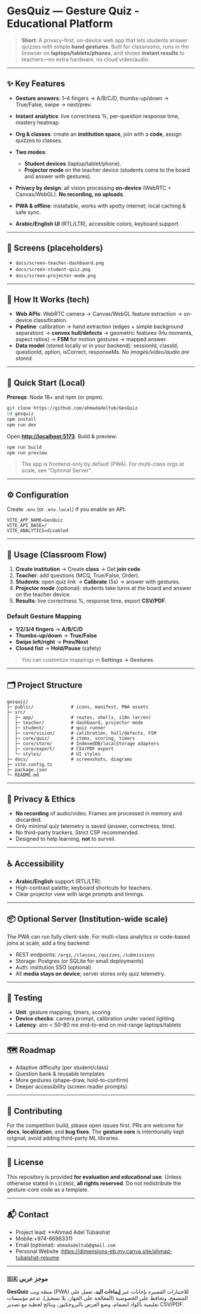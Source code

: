# GesQuiz — Gesture Quiz - Educational Platform 

> **Short**: A privacy-first, on-device web app that lets students answer quizzes with simple **hand gestures**. Built for classrooms, runs in the browser on **laptops/tablets/phones**, and shows **instant results** to teachers—no extra hardware, no cloud video/audio.

---

## ✨ Key Features

* **Gesture answers**: 1–4 fingers → A/B/C/D, thumbs-up/down → True/False, swipe → next/prev.
* **Instant analytics**: live correctness %, per-question response time, mastery heatmap.
* **Org & classes**: create an **institution space**, join with a **code**, assign quizzes to classes.
* **Two modes**:

  * **Student devices** (laptop/tablet/phone).
  * **Projector mode** on the teacher device (students come to the board and answer with gestures).
* **Privacy by design**: all vision processing **on-device** (WebRTC + Canvas/WebGL). **No recording, no uploads**.
* **PWA & offline**: installable, works with spotty internet; local caching & safe sync.
* **Arabic/English UI** (RTL/LTR), accessible colors, keyboard support.

---

## 📸 Screens (placeholders)

* `docs/screen-teacher-dashboard.png`
* `docs/screen-student-quiz.png`
* `docs/screen-projector-mode.png`

---

## 🧠 How It Works (tech)

* **Web APIs**: WebRTC camera → Canvas/WebGL feature extraction → on-device classification.
* **Pipeline**: calibration → hand extraction (edges + simple background separation) → **convex hull/defects** → geometric features (Hu moments, aspect ratios) → **FSM** for motion gestures → mapped answer.
* **Data model** (stored locally or in your backend): sessionId, classId, questionId, option, isCorrect, responseMs.
  *No images/video/audio are stored.*

---

## 🚀 Quick Start (Local)

**Prereqs**: Node 18+ and npm (or pnpm).

```bash
git clone https://github.com/ahmadadeltub/GesQuiz
cd gesquiz
npm install
npm run dev
```

Open **[http://localhost:5173](http://localhost:5173)**.
Build & preview:

```bash
npm run build
npm run preview
```

> The app is frontend-only by default (PWA). For multi-class orgs at scale, see “Optional Server”.

---

## ⚙️ Configuration

Create `.env` (or `.env.local`) if you enable an API:

```
VITE_APP_NAME=GesQuiz
VITE_API_BASE=/
VITE_ANALYTICS=disabled
```

---

## 🧭 Usage (Classroom Flow)

1. **Create institution** → Create **class** → Get **join code**.
2. **Teacher**: add questions (MCQ, True/False, Order).
3. **Students**: open quiz link → **Calibrate** (5s) → answer with gestures.
4. **Projector mode** (optional): students take turns at the board and answer on the teacher device.
5. **Results**: live correctness %, response time, export **CSV/PDF**.

### Default Gesture Mapping

* **1/2/3/4 fingers** → **A/B/C/D**
* **Thumbs-up/down** → **True/False**
* **Swipe left/right** → **Prev/Next**
* **Closed fist** → **Hold/Pause** (safety)

> You can customize mappings in **Settings → Gestures**.

---

## 🗂️ Project Structure

```
gesquiz/
├─ public/              # icons, manifest, PWA assets
├─ src/
│  ├─ app/              # routes, shells, i18n (ar/en)
│  ├─ teacher/          # dashboard, projector mode
│  ├─ student/          # quiz runner
│  ├─ core/vision/      # calibration, hull/defects, FSM
│  ├─ core/quiz/        # items, scoring, timers
│  ├─ core/store/       # IndexedDB/localStorage adapters
│  ├─ core/export/      # CSV/PDF export
│  └─ styles/           # UI styles
├─ docs/                # screenshots, diagrams
├─ vite.config.ts
├─ package.json
└─ README.md
```

---

## 🔐 Privacy & Ethics

* **No recording** of audio/video. Frames are processed in memory and discarded.
* Only minimal quiz telemetry is saved (answer, correctness, time).
* No third-party trackers. Strict CSP recommended.
* Designed to help learning, **not** to surveil.

---

## ♿ Accessibility

* **Arabic/English** support (RTL/LTR).
* High-contrast palette; keyboard shortcuts for teachers.
* Clear projector view with large prompts and timings.

---

## 📦 Optional Server (Institution-wide scale)

The PWA can run fully client-side. For multi-class analytics or code-based joins at scale, add a tiny backend:

* REST endpoints: `/orgs`, `/classes`, `/quizzes`, `/submissions`
* Storage: Postgres (or SQLite for small deployments)
* Auth: institution SSO (optional)
* All **media stays on device**; server stores only quiz telemetry.

---

## 🧪 Testing

* **Unit**: gesture mapping, timers, scoring
* **Device checks**: camera prompt, calibration under varied lighting
* **Latency**: aim < 50–80 ms end-to-end on mid-range laptops/tablets

---

## 🗺️ Roadmap

* Adaptive difficulty (per student/class)
* Question bank & reusable templates
* More gestures (shape-draw, hold-to-confirm)
* Deeper accessibility (screen reader prompts)

---

## 🤝 Contributing

For the competition build, please open issues first. PRs are welcome for **docs**, **localization**, and **bug fixes**. The **gesture core** is intentionally kept original; avoid adding third-party ML libraries.

---

## 📄 License

This repository is provided **for evaluation and educational use**.
Unless otherwise stated in `LICENSE`, **all rights reserved**. Do not redistribute the gesture-core code as a template.

---

## 📬 Contact

* Project lead: **Ahmad Adel Tubaishat
* Mobile:+974-66983311
* Email (optional): `ahmadadeltub@gmail.com`
* Personal Website :https://dimensions-eb.my.canva.site/ahmad-tubaishat-resume
  

---

### 🇸🇦 موجز عربي

**GesQuiz** منصّة ويب (PWA) للاختبارات القصيرة بإجابات عبر **إيماءات اليد**، تعمل على المتصفح، وتحافظ على الخصوصية (المعالجة على الجهاز، بلا تسجيل). تدعم مؤسسات تعليمية بأكواد انضمام، وضع العرض بالبروجكتور، ونتائج لحظية مع تصدير CSV/PDF.


